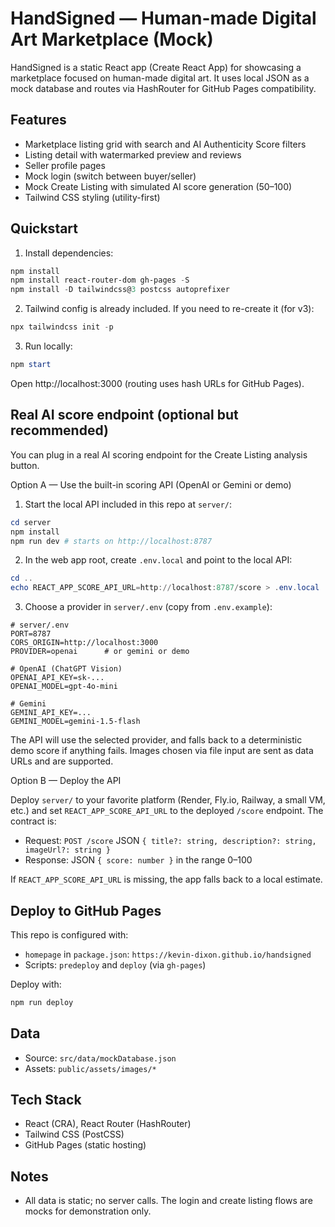 # HandSigned — Human-made Digital Art Marketplace (Mock)

HandSigned is a static React app (Create React App) for showcasing a marketplace focused on human-made digital art. It uses local JSON as a mock database and routes via HashRouter for GitHub Pages compatibility.

## Features

- Marketplace listing grid with search and AI Authenticity Score filters
- Listing detail with watermarked preview and reviews
- Seller profile pages
- Mock login (switch between buyer/seller)
- Mock Create Listing with simulated AI score generation (50–100)
- Tailwind CSS styling (utility-first)

## Quickstart

1. Install dependencies:

```powershell
npm install
npm install react-router-dom gh-pages -S
npm install -D tailwindcss@3 postcss autoprefixer
```

2. Tailwind config is already included. If you need to re-create it (for v3):

```powershell
npx tailwindcss init -p
```

3. Run locally:

```powershell
npm start
```

Open http://localhost:3000 (routing uses hash URLs for GitHub Pages).

## Real AI score endpoint (optional but recommended)

You can plug in a real AI scoring endpoint for the Create Listing analysis button.

Option A — Use the built-in scoring API (OpenAI or Gemini or demo)

1) Start the local API included in this repo at `server/`:

```powershell
cd server
npm install
npm run dev # starts on http://localhost:8787
```

2) In the web app root, create `.env.local` and point to the local API:

```powershell
cd ..
echo REACT_APP_SCORE_API_URL=http://localhost:8787/score > .env.local
```

3) Choose a provider in `server/.env` (copy from `.env.example`):

```env
# server/.env
PORT=8787
CORS_ORIGIN=http://localhost:3000
PROVIDER=openai      # or gemini or demo

# OpenAI (ChatGPT Vision)
OPENAI_API_KEY=sk-...
OPENAI_MODEL=gpt-4o-mini

# Gemini
GEMINI_API_KEY=...
GEMINI_MODEL=gemini-1.5-flash
```

The API will use the selected provider, and falls back to a deterministic demo score if anything fails. Images chosen via file input are sent as data URLs and are supported.

Option B — Deploy the API

Deploy `server/` to your favorite platform (Render, Fly.io, Railway, a small VM, etc.) and set `REACT_APP_SCORE_API_URL` to the deployed `/score` endpoint. The contract is:

- Request: `POST /score` JSON `{ title?: string, description?: string, imageUrl?: string }`
- Response: JSON `{ score: number }` in the range 0–100

If `REACT_APP_SCORE_API_URL` is missing, the app falls back to a local estimate.

## Deploy to GitHub Pages

This repo is configured with:

- `homepage` in `package.json`: `https://kevin-dixon.github.io/handsigned`
- Scripts: `predeploy` and `deploy` (via `gh-pages`)

Deploy with:

```powershell
npm run deploy
```

## Data

- Source: `src/data/mockDatabase.json`
- Assets: `public/assets/images/*`

## Tech Stack

- React (CRA), React Router (HashRouter)
- Tailwind CSS (PostCSS)
- GitHub Pages (static hosting)

## Notes

- All data is static; no server calls. The login and create listing flows are mocks for demonstration only.
